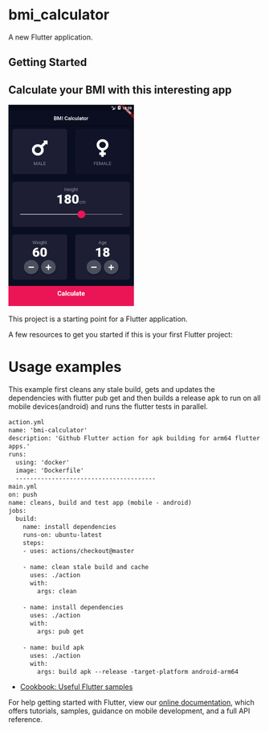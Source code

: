 # bmi_calculator

A new Flutter application.

## Getting Started
 <h2> Calculate your BMI with this interesting app </h2>
 
 <img src="screen.png" width="250" height="400"/>
 
This project is a starting point for a Flutter application.

A few resources to get you started if this is your first Flutter project:

# Usage examples

This example first cleans any stale build, gets and updates the dependencies with flutter pub get and then builds a release apk to run on all mobile devices(android) and runs the flutter tests in parallel.
```
action.yml
name: 'bmi-calculator'
description: 'Github Flutter action for apk building for arm64 flutter apps.'
runs:
  using: 'docker'
  image: 'Dockerfile'
  ---------------------------------------
main.yml
on: push
name: cleans, build and test app (mobile - android)
jobs:
  build:
    name: install dependencies
    runs-on: ubuntu-latest
    steps:
    - uses: actions/checkout@master

    - name: clean stale build and cache
      uses: ./action
      with:
        args: clean

    - name: install dependencies
      uses: ./action
      with:
        args: pub get

    - name: build apk
      uses: ./action
      with:
        args: build apk --release -target-platform android-arm64
```

- [Cookbook: Useful Flutter samples](https://flutter.dev/docs/cookbook)

For help getting started with Flutter, view our
[online documentation](https://flutter.dev/docs), which offers tutorials,
samples, guidance on mobile development, and a full API reference.
